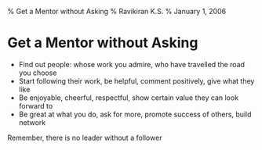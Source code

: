 % Get a Mentor without Asking
% Ravikiran K.S.
% January 1, 2006

# Get a Mentor without Asking

* Find out people: whose work you admire, who have travelled the road you choose
* Start following their work, be helpful, comment positively, give what they like
* Be enjoyable, cheerful, respectful, show certain value they can look forward to
* Be great at what you do, ask for more, promote success of others, build network

Remember, there is no leader without a follower
